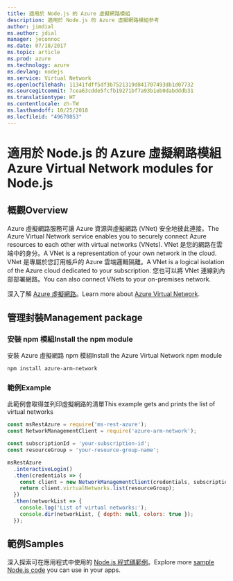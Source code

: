 ```yaml
---
title: 適用於 Node.js 的 Azure 虛擬網路模組
description: 適用於 Node.js 的 Azure 虛擬網路模組參考
author: jimdial
ms.author: jdial
manager: jeconnoc
ms.date: 07/18/2017
ms.topic: article
ms.prod: azure
ms.technology: azure
ms.devlang: nodejs
ms.service: Virtual Network
ms.openlocfilehash: 11341fdff5df3b7521319d841707493db1d07732
ms.sourcegitcommit: 7cea63cdde5fcfb19271bf7a93b1eb0dabdddb31
ms.translationtype: HT
ms.contentlocale: zh-TW
ms.lasthandoff: 10/25/2018
ms.locfileid: "49670853"
---
```

# <a name="azure-virtual-network-modules-for-nodejs"></a><span data-ttu-id="4e2fb-103">適用於 Node.js 的 Azure 虛擬網路模組</span><span class="sxs-lookup"><span data-stu-id="4e2fb-103">Azure Virtual Network modules for Node.js</span></span>

## <a name="overview"></a><span data-ttu-id="4e2fb-104">概觀</span><span class="sxs-lookup"><span data-stu-id="4e2fb-104">Overview</span></span>

<span data-ttu-id="4e2fb-105">Azure 虛擬網路服務可讓 Azure 資源與虛擬網路 (VNet) 安全地彼此連接。</span><span class="sxs-lookup"><span data-stu-id="4e2fb-105">The Azure Virtual Network service enables you to securely connect Azure resources to each other with virtual networks (VNets).</span></span> <span data-ttu-id="4e2fb-106">VNet 是您的網路在雲端中的身分。</span><span class="sxs-lookup"><span data-stu-id="4e2fb-106">A VNet is a representation of your own network in the cloud.</span></span> <span data-ttu-id="4e2fb-107">VNet 是專屬於您訂用帳戶的 Azure 雲端邏輯隔離。</span><span class="sxs-lookup"><span data-stu-id="4e2fb-107">A VNet is a logical isolation of the Azure cloud dedicated to your subscription.</span></span> <span data-ttu-id="4e2fb-108">您也可以將 VNet 連線到內部部署網路。</span><span class="sxs-lookup"><span data-stu-id="4e2fb-108">You can also connect VNets to your on-premises network.</span></span>

<span data-ttu-id="4e2fb-109">深入了解 [Azure 虛擬網路](https://docs.microsoft.com/azure/virtual-network/virtual-networks-overview)。</span><span class="sxs-lookup"><span data-stu-id="4e2fb-109">Learn more about [Azure Virtual Network](https://docs.microsoft.com/azure/virtual-network/virtual-networks-overview).</span></span>

## <a name="management-package"></a><span data-ttu-id="4e2fb-110">管理封裝</span><span class="sxs-lookup"><span data-stu-id="4e2fb-110">Management package</span></span>

### <a name="install-the-npm-module"></a><span data-ttu-id="4e2fb-111">安裝 npm 模組</span><span class="sxs-lookup"><span data-stu-id="4e2fb-111">Install the npm module</span></span>

<span data-ttu-id="4e2fb-112">安裝 Azure 虛擬網路 npm 模組</span><span class="sxs-lookup"><span data-stu-id="4e2fb-112">Install the Azure Virtual Network npm module</span></span>

```bash
npm install azure-arm-network
```

### <a name="example"></a><span data-ttu-id="4e2fb-113">範例</span><span class="sxs-lookup"><span data-stu-id="4e2fb-113">Example</span></span>

<span data-ttu-id="4e2fb-114">此範例會取得並列印虛擬網路的清單</span><span class="sxs-lookup"><span data-stu-id="4e2fb-114">This example gets and prints the list of virtual networks</span></span>

```javascript
const msRestAzure = require('ms-rest-azure');
const NetworkManagementClient = require('azure-arm-network');

const subscriptionId = 'your-subscription-id';
const resourceGroup = 'your-resource-group-name';

msRestAzure
  .interactiveLogin()
  .then(credentials => {
    const client = new NetworkManagementClient(credentials, subscriptionId);
    return client.virtualNetworks.list(resourceGroup);
  })
  .then(networkList => {
    console.log('List of virtual networks:');
    console.dir(networkList, { depth: null, colors: true });
  });
```

## <a name="samples"></a><span data-ttu-id="4e2fb-115">範例</span><span class="sxs-lookup"><span data-stu-id="4e2fb-115">Samples</span></span>

<span data-ttu-id="4e2fb-116">深入探索可在應用程式中使用的 [Node.js 程式碼範例](https://azure.microsoft.com/resources/samples/?platform=nodejs)。</span><span class="sxs-lookup"><span data-stu-id="4e2fb-116">Explore more [sample Node.js code](https://azure.microsoft.com/resources/samples/?platform=nodejs) you can use in your apps.</span></span>
